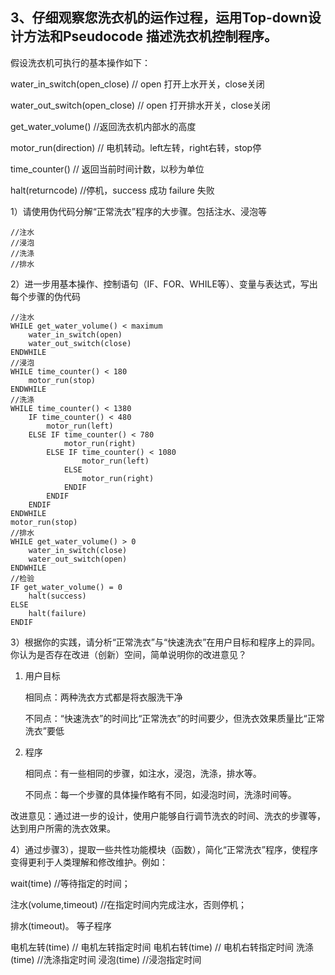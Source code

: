 ## 3、仔细观察您洗衣机的运作过程，运用Top-down设计方法和Pseudocode 描述洗衣机控制程序。
假设洗衣机可执行的基本操作如下：

water_in_switch(open_close) // open 打开上水开关，close关闭

water_out_switch(open_close) // open 打开排水开关，close关闭

get_water_volume() //返回洗衣机内部水的高度

motor_run(direction) // 电机转动。left左转，right右转，stop停

time_counter() // 返回当前时间计数，以秒为单位

halt(returncode) //停机，success 成功 failure 失败

1）请使用伪代码分解“正常洗衣”程序的大步骤。包括注水、浸泡等
```
//注水
//浸泡
//洗涤
//排水
```

2）进一步用基本操作、控制语句（IF、FOR、WHILE等）、变量与表达式，写出每个步骤的伪代码
```
//注水
WHILE get_water_volume() < maximum
    water_in_switch(open)
    water_out_switch(close)
ENDWHILE
//浸泡
WHILE time_counter() < 180
    motor_run(stop)
ENDWHILE
//洗涤
WHILE time_counter() < 1380
    IF time_counter() < 480
        motor_run(left)
    ELSE IF time_counter() < 780
            motor_run(right)
        ELSE IF time_counter() < 1080
                motor_run(left)
            ELSE
                motor_run(right)
            ENDIF
        ENDIF
    ENDIF
ENDWHILE
motor_run(stop)
//排水
WHILE get_water_volume() > 0
    water_in_switch(close)
    water_out_switch(open)
ENDWHILE
//检验
IF get_water_volume() = 0
    halt(success)
ELSE
    halt(failure)
ENDIF

```
3）根据你的实践，请分析“正常洗衣”与“快速洗衣”在用户目标和程序上的异同。你认为是否存在改进（创新）空间，简单说明你的改进意见？
1. 用户目标

    相同点：两种洗衣方式都是将衣服洗干净

    不同点：“快速洗衣”的时间比“正常洗衣”的时间要少，但洗衣效果质量比“正常洗衣”要低

2. 程序

    相同点：有一些相同的步骤，如注水，浸泡，洗涤，排水等。

    不同点：每一个步骤的具体操作略有不同，如浸泡时间，洗涤时间等。

改进意见：通过进一步的设计，使用户能够自行调节洗衣的时间、洗衣的步骤等，达到用户所需的洗衣效果。


4）通过步骤3），提取一些共性功能模块（函数），简化“正常洗衣”程序，使程序变得更利于人类理解和修改维护。例如：

wait(time) //等待指定的时间；

注水(volume,timeout) //在指定时间内完成注水，否则停机；

排水(timeout)。 等子程序

电机左转(time) // 电机左转指定时间
电机右转(time) // 电机右转指定时间
洗涤(time) //洗涤指定时间
浸泡(time) //浸泡指定时间